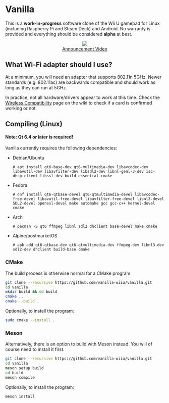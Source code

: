 # Vanilla

This is a **work-in-progress** software clone of the Wii U gamepad for Linux (including Raspberry Pi and Steam Deck) and Android. No warranty is provided and everything should be considered **alpha** at best.

<p align="center">
    <img src="https://raw.githubusercontent.com/vanilla-wiiu/vanilla/master/images/screenshot1.png">
    <br>
    <a href="https://youtu.be/DSgFu4rDxgc">
        Announcement Video
    </a>
</p>

## What Wi-Fi adapter should I use?

At a minimum, you will need an adapter that supports 802.11n 5GHz. Newer standards (e.g. 802.11ac) are backwards compatible and should work as long as they can run at 5GHz.

In practice, not all hardware/drivers appear to work at this time. Check the [Wireless Compatibility](https://github.com/vanilla-wiiu/vanilla/wiki/Wireless-Compatibility) page on the wiki to check if a card is confirmed working or not.

## Compiling (Linux)
#### Note: Qt 6.4 or later is required!
Vanilla currently requires the following dependencies:

- Debian/Ubuntu 
  ```
  # apt install qt6-base-dev qt6-multimedia-dev libavcodec-dev libavutil-dev libavfilter-dev libsdl2-dev libnl-genl-3-dev isc-dhcp-client libssl-dev build-essential cmake
  ```
- Fedora
  ```
  # dnf install qt6-qtbase-devel qt6-qtmultimedia-devel libavcodec-free-devel libavutil-free-devel libavfilter-free-devel libnl3-devel SDL2-devel openssl-devel make automake gcc gcc-c++ kernel-devel cmake
  ```
- Arch
  ```
  # pacman -S qt6 ffmpeg libnl sdl2 dhclient base-devel make cmake
  ```
- Alpine/postmarketOS
  ```
  # apk add qt6-qtbase-dev qt6-qtmultimedia-dev ffmpeg-dev libnl3-dev sdl2-dev dhclient build-base cmake
  ```

### CMake
The build process is otherwise normal for a CMake program:

```sh
git clone --recursive https://github.com/vanilla-wiiu/vanilla.git
cd vanilla
mkdir build && cd build
cmake ..
cmake --build .
```

Optionally, to install the program:

```sh
sudo cmake --install .
```

### Meson
Alternatively, there is an option to build with Meson instead.
You will of course need to install it first.

```sh
git clone --recursive https://github.com/vanilla-wiiu/vanilla.git
cd vanilla
meson setup build
cd build
meson compile
```

Optionally, to install the program:

```sh
meson install
```
